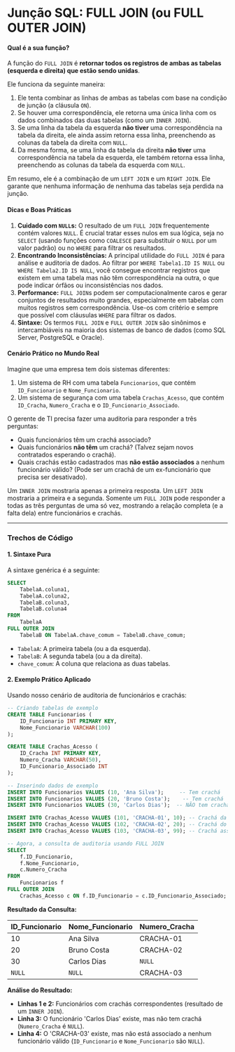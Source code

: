 # **Junção SQL: FULL JOIN (ou FULL OUTER JOIN)**

#### **Qual é a sua função?**

A função do `FULL JOIN` é **retornar todos os registros de ambas as tabelas (esquerda e direita) que estão sendo unidas**.

Ele funciona da seguinte maneira:

1.  Ele tenta combinar as linhas de ambas as tabelas com base na condição de junção (a cláusula `ON`).
2.  Se houver uma correspondência, ele retorna uma única linha com os dados combinados das duas tabelas (como um `INNER JOIN`).
3.  Se uma linha da tabela da esquerda **não tiver** uma correspondência na tabela da direita, ele ainda assim retorna essa linha, preenchendo as colunas da tabela da direita com `NULL`.
4.  Da mesma forma, se uma linha da tabela da direita **não tiver** uma correspondência na tabela da esquerda, ele também retorna essa linha, preenchendo as colunas da tabela da esquerda com `NULL`.

Em resumo, ele é a combinação de um `LEFT JOIN` e um `RIGHT JOIN`. Ele garante que nenhuma informação de nenhuma das tabelas seja perdida na junção.

#### **Dicas e Boas Práticas**

1.  **Cuidado com `NULL`s:** O resultado de um `FULL JOIN` frequentemente contém valores `NULL`. É crucial tratar esses nulos em sua lógica, seja no `SELECT` (usando funções como `COALESCE` para substituir o `NULL` por um valor padrão) ou no `WHERE` para filtrar os resultados.
2.  **Encontrando Inconsistências:** A principal utilidade do `FULL JOIN` é para análise e auditoria de dados. Ao filtrar por `WHERE Tabela1.ID IS NULL` ou `WHERE Tabela2.ID IS NULL`, você consegue encontrar registros que existem em uma tabela mas não têm correspondência na outra, o que pode indicar órfãos ou inconsistências nos dados.
3.  **Performance:** `FULL JOIN`s podem ser computacionalmente caros e gerar conjuntos de resultados muito grandes, especialmente em tabelas com muitos registros sem correspondência. Use-os com critério e sempre que possível com cláusulas `WHERE` para filtrar os dados.
4.  **Sintaxe:** Os termos `FULL JOIN` e `FULL OUTER JOIN` são sinônimos e intercambiáveis na maioria dos sistemas de banco de dados (como SQL Server, PostgreSQL e Oracle).

#### **Cenário Prático no Mundo Real**

Imagine que uma empresa tem dois sistemas diferentes:

1.  Um sistema de RH com uma tabela `Funcionarios`, que contém `ID_Funcionario` e `Nome_Funcionario`.
2.  Um sistema de segurança com uma tabela `Crachas_Acesso`, que contém `ID_Cracha`, `Numero_Cracha` e o `ID_Funcionario_Associado`.

O gerente de TI precisa fazer uma auditoria para responder a três perguntas:

  * Quais funcionários têm um crachá associado?
  * Quais funcionários **não têm** um crachá? (Talvez sejam novos contratados esperando o crachá).
  * Quais crachás estão cadastrados mas **não estão associados** a nenhum funcionário válido? (Pode ser um crachá de um ex-funcionário que precisa ser desativado).

Um `INNER JOIN` mostraria apenas a primeira resposta. Um `LEFT JOIN` mostraria a primeira e a segunda. Somente um `FULL JOIN` pode responder a todas as três perguntas de uma só vez, mostrando a relação completa (e a falta dela) entre funcionários e crachás.

-----

### **Trechos de Código**

#### 1\. Sintaxe Pura

A sintaxe genérica é a seguinte:

```sql
SELECT
    TabelaA.coluna1,
    TabelaA.coluna2,
    TabelaB.coluna3,
    TabelaB.coluna4
FROM
    TabelaA
FULL OUTER JOIN
    TabelaB ON TabelaA.chave_comum = TabelaB.chave_comum;
```

  * `TabelaA`: A primeira tabela (ou a da esquerda).
  * `TabelaB`: A segunda tabela (ou a da direita).
  * `chave_comum`: A coluna que relaciona as duas tabelas.

#### 2\. Exemplo Prático Aplicado

Usando nosso cenário de auditoria de funcionários e crachás:

```sql
-- Criando tabelas de exemplo
CREATE TABLE Funcionarios (
    ID_Funcionario INT PRIMARY KEY,
    Nome_Funcionario VARCHAR(100)
);

CREATE TABLE Crachas_Acesso (
    ID_Cracha INT PRIMARY KEY,
    Numero_Cracha VARCHAR(50),
    ID_Funcionario_Associado INT
);

-- Inserindo dados de exemplo
INSERT INTO Funcionarios VALUES (10, 'Ana Silva');     -- Tem crachá
INSERT INTO Funcionarios VALUES (20, 'Bruno Costa');    -- Tem crachá
INSERT INTO Funcionarios VALUES (30, 'Carlos Dias');  -- NÃO tem crachá

INSERT INTO Crachas_Acesso VALUES (101, 'CRACHA-01', 10); -- Crachá da Ana
INSERT INTO Crachas_Acesso VALUES (102, 'CRACHA-02', 20); -- Crachá do Bruno
INSERT INTO Crachas_Acesso VALUES (103, 'CRACHA-03', 99); -- Crachá associado a um funcionário que NÃO EXISTE

-- Agora, a consulta de auditoria usando FULL JOIN
SELECT
    f.ID_Funcionario,
    f.Nome_Funcionario,
    c.Numero_Cracha
FROM
    Funcionarios f
FULL OUTER JOIN
    Crachas_Acesso c ON f.ID_Funcionario = c.ID_Funcionario_Associado;
```

**Resultado da Consulta:**

| ID\_Funcionario | Nome\_Funcionario | Numero\_Cracha |
| :--- | :--- | :--- |
| 10 | Ana Silva | CRACHA-01 |
| 20 | Bruno Costa | CRACHA-02 |
| 30 | Carlos Dias | `NULL` |
| `NULL` | `NULL` | CRACHA-03 |

**Análise do Resultado:**

  * **Linhas 1 e 2:** Funcionários com crachás correspondentes (resultado de um `INNER JOIN`).
  * **Linha 3:** O funcionário 'Carlos Dias' existe, mas não tem crachá (`Numero_Cracha` é `NULL`).
  * **Linha 4:** O 'CRACHA-03' existe, mas não está associado a nenhum funcionário válido (`ID_Funcionario` e `Nome_Funcionario` são `NULL`).
